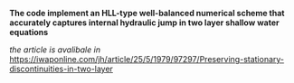 **The code implement an HLL-type well-balanced numerical scheme that accurately captures internal hydraulic jump in two layer shallow water equations**

*the article is avalibale in* https://iwaponline.com/jh/article/25/5/1979/97297/Preserving-stationary-discontinuities-in-two-layer
